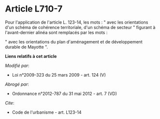 # Article L710-7

Pour l'application de l'article L. 123-14, les mots : " avec les orientations d'un schéma de cohérence territoriale, d'un
schéma de secteur " figurant à l'avant-dernier alinéa sont remplacés par les mots : 

" avec les orientations du plan d'aménagement et de développement durable de Mayotte ".

**Liens relatifs à cet article**

_Modifié par_:

  - Loi n°2009-323 du 25 mars 2009 - art. 124 (V)

_Abrogé par_:

  - Ordonnance n°2012-787 du 31 mai 2012 - art. 7 (VD)

_Cite_:

  - Code de l'urbanisme - art. L123-14
